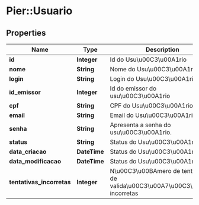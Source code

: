 # Pier::Usuario

## Properties
Name | Type | Description | Notes
------------ | ------------- | ------------- | -------------
**id** | **Integer** | Id do Usu\u00C3\u00A1rio | 
**nome** | **String** | Nome do Usu\u00C3\u00A1rio | [optional] 
**login** | **String** | Login do Usu\u00C3\u00A1rio | 
**id_emissor** | **Integer** | Id do emissor do usu\u00C3\u00A1rio | [optional] 
**cpf** | **String** | CPF do Usu\u00C3\u00A1rio | [optional] 
**email** | **String** | Email do Usu\u00C3\u00A1rio | 
**senha** | **String** | Apresenta a senha do usu\u00C3\u00A1rio. | [optional] 
**status** | **String** | Status do Usu\u00C3\u00A1rio | [optional] 
**data_criacao** | **DateTime** | Status do Usu\u00C3\u00A1rio | [optional] 
**data_modificacao** | **DateTime** | Status do Usu\u00C3\u00A1rio | [optional] 
**tentativas_incorretas** | **Integer** | N\u00C3\u00BAmero de tentativas de valida\u00C3\u00A7\u00C3\u00A3o incorretas | [optional] 



